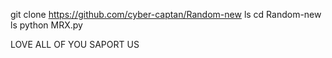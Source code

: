 git clone https://github.com/cyber-captan/Random-new
ls
cd Random-new
ls
python MRX.py

LOVE ALL OF YOU SAPORT US
